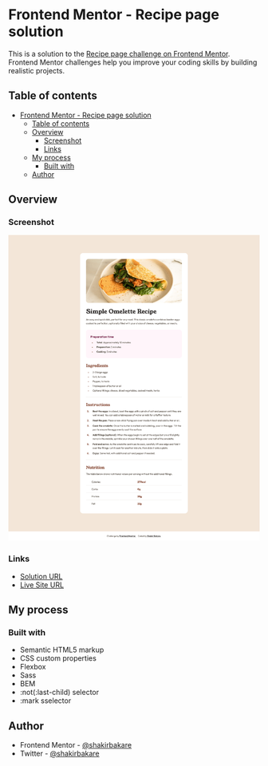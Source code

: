 # Frontend Mentor - Recipe page solution

This is a solution to the [Recipe page challenge on Frontend Mentor](https://www.frontendmentor.io/challenges/recipe-page-KiTsR8QQKm). Frontend Mentor challenges help you improve your coding skills by building realistic projects.

## Table of contents

- [Frontend Mentor - Recipe page solution](#frontend-mentor---recipe-page-solution)
  - [Table of contents](#table-of-contents)
  - [Overview](#overview)
    - [Screenshot](#screenshot)
    - [Links](#links)
  - [My process](#my-process)
    - [Built with](#built-with)
  - [Author](#author)

## Overview

### Screenshot

![](./screenshot.png)

### Links

- [Solution URL](https://github.com/shakirbakare/recipe-page)
- [Live Site URL](https://shakirbakare.github.io/recipe-page)

## My process

### Built with

- Semantic HTML5 markup
- CSS custom properties
- Flexbox
- Sass
- BEM
- :not(:last-child) selector
- :mark sselector

## Author

- Frontend Mentor - [@shakirbakare](https://www.frontendmentor.io/profile/shakirbakare)
- Twitter - [@shakirbakare](https://www.twitter.com/shakirbakare)
